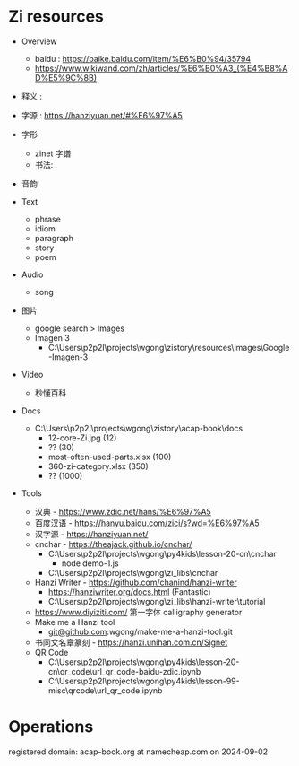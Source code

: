 # Zi resources
- Overview
	- baidu : https://baike.baidu.com/item/%E6%B0%94/35794
	- https://www.wikiwand.com/zh/articles/%E6%B0%A3_(%E4%B8%AD%E5%9C%8B)
	
- 释义 :

- 字源 : https://hanziyuan.net/#%E6%97%A5

- 字形
	- zinet 字谱 
	- 书法:

- 音韵

- Text
	- phrase
	- idiom
	- paragraph
	- story
	- poem

- Audio
	- song

- 图片 
	- google search > Images
	- Imagen 3
		- C:\Users\p2p2l\projects\wgong\zistory\resources\images\Google-Imagen-3
	
- Video
	- 秒懂百科 

- Docs
	- C:\Users\p2p2l\projects\wgong\zistory\acap-book\docs
		- 12-core-Zi.jpg (12)
		- ??                (30)
		- most-often-used-parts.xlsx (100)
		- 360-zi-category.xlsx  (350)
		- ??                     (1000)

- Tools
	- 汉典 - https://www.zdic.net/hans/%E6%97%A5
	- 百度汉语 - https://hanyu.baidu.com/zici/s?wd=%E6%97%A5
	- 汉字源 - https://hanziyuan.net/
	- cnchar - https://theajack.github.io/cnchar/
		- C:\Users\p2p2l\projects\wgong\py4kids\lesson-20-cn\cnchar
			- node demo-1.js
		- C:\Users\p2p2l\projects\wgong\zi_libs\cnchar
	- Hanzi Writer - https://github.com/chanind/hanzi-writer
		- https://hanziwriter.org/docs.html (Fantastic)
		- C:\Users\p2p2l\projects\wgong\zi_libs\hanzi-writer\tutorial
	- https://www.diyiziti.com/ 第一字体 calligraphy generator
	- Make me a Hanzi tool 
		- git@github.com:wgong/make-me-a-hanzi-tool.git
	- 书同文名章篆刻 - https://hanzi.unihan.com.cn/Signet
	- QR Code 
		- C:\Users\p2p2l\projects\wgong\py4kids\lesson-20-cn\qr_code\url_qr_code-baidu-zdic.ipynb
		- C:\Users\p2p2l\projects\wgong\py4kids\lesson-99-misc\qrcode\url_qr_code.ipynb


# Operations

registered domain: acap-book.org  at namecheap.com on 2024-09-02